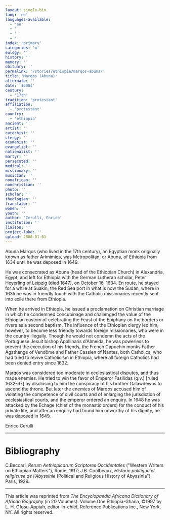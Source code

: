 ```yaml
---
layout: single-bio
lang: 'en'
languages-available:
  - 'en'
  - ' '
  - ' '
  - ' '
index: 'primary'
categories: 'm'
eulogy: ''
history: ''
memory: ''
obituary: ''
permalink: '/stories/ethiopia/marqos-abuna/'
title: 'Marqos (Abuna)'
alternate: ''
date: '1600s'
century:
  - '17th'
tradition: 'protestant'
affiliation:
  - 'protestant'
country:
  - 'ethiopia'
ancient: ''
artist: ''
catechist: ''
clergy: ''
ecumenist: ''
evangelist: ''
nationalist: ''
martyr: ''
persecuted: ''
medical: ''
missionary: ''
musician: ''
nonafrican: ''
nonchristian: ''
photo: ''
scholar: ''
theologian: ''
translator: ''
women: ''
youth: ''
author: 'Cerulli, Enrico'
institution: ''
liaison: ''
project-luke: ''
upload: 2000-01-01
---
```



Abuna Marqos (who lived in the 17th century), an Egyptian monk originally known as father Arimimios, was Metropolitan, or Abuna, of Ethiopia from 1634 until he was deposed in 1649.

He was consecrated as Abuna (head of the Ethiopian Church) in Alexandria, Egypt, and left for Ethiopia with the German Lutheran scholar, Peter Heyerling of Leipzig (died 1647), on October 16, 1634. En route, he stayed for a while at Suakin, the Red Sea port in what is now the Sudan, where in 1635 he was in friendly touch with the Catholic missionaries recently sent into exile there from Ethiopia.

When he arrived in Ethiopia, he issued a proclamation on Christian marriage in which he condemned concubinage and challenged the value of the Ethiopian custom of celebrating the Feast of the Epiphany on the borders or rivers as a second baptism. The influence of the Ethiopian clergy led him, however, to become less friendly towards foreign missionaries, who were in the country illegally. Though he would not condemn the acts of the Portuguese Jesuit bishop Apollinaris d'Almeida, he was powerless to prevent the execution of his friends, the French Capuchin monks Father Agathange of Vendôme and Father Cassien of Nantes, both Catholics, who had tried to revive Catholicism in Ethiopia, where all foreign Catholics had been denied entry since 1632.

Marqos was considered too moderate in ecclesiastical disputes, and thus made enemies. He tried to win the favor of Emperor Fasilidas (q.v.) [ruled 1632-67] by disclosing to him the conspiracy of his brother Galawdéwos to ascend the throne. But later the enemies of Marqos accused him of violating the competence of civil courts and of enlarging the jurisdiction of ecclesiastical courts, and the emperor ordered an enquiry. In 1648 he was attacked by the Echage (chief of the monastic orders) for the conduct of his private life, and after an enquiry had found him unworthy of his dignity, he was deposed in 1649.

Enrico Cerulli

---

# Bibliography

C.Beccari, *Rerum Aethiopicarum Scriptores Occidentales* ("Western Writers on Ethiopian Matters"), Rome, 1917; J.B. Coulbeaux, *Historie politique et religieuse de l'Abyssinie* (Political and Religious History of Abyssinia"), Paris, 1929.

---

This article was reprinted from *The Encyclopaedia Africana Dictionary of African Biography* (in 20 Volumes). Volume One Ethiopia-Ghana, &copy;1997 by L. H. Ofosu-Appiah, editor-in-chief, Reference Publications Inc., New York, NY. All rights reserved.